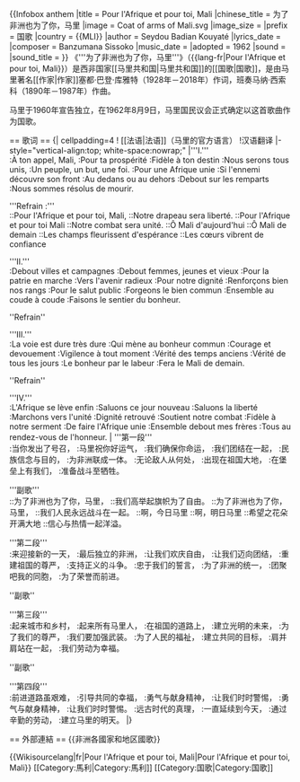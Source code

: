 {{Infobox anthem
|title         = Pour l'Afrique et pour toi, Mali
|chinese_title = 为了非洲也为了你，马里
|image         = Coat of arms of Mali.svg
|image_size    =
|prefix        = 国歌
|country       = {{MLI}}
|author        = Seydou Badian Kouyaté
|lyrics_date   =
|composer      = Banzumana Sissoko
|music_date    =
|adopted       = 1962
|sound         = 
|sound_title   = 
}}
《'''为了非洲也为了你，马里'''》（{{lang-fr|Pour l'Afrique et pour toi, Mali}}）是西非国家[[马里共和国|马里共和国]]的[[国歌|国歌]]，是由马里著名[[作家|作家]]塞都·巴登·库雅特（1928年－2018年）作词，班奏马纳·西索科（1890年－1987年）作曲。

马里于1960年宣告独立，在1962年8月9日，马里国民议会正式确定以这首歌曲作为国歌。

== 歌词 ==
{| cellpadding=4
! [[法语|法语]]（马里的官方语言）
!汉语翻译
|- style="vertical-align:top; white-space:nowrap;"
|'''I.'''<br />
:À ton appel, Mali,
:Pour ta prospérité
:Fidèle à ton destin
:Nous serons tous unis,
:Un peuple, un but, une foi.
:Pour une Afrique unie
:Si l'ennemi découvre son front
:Au dedans ou au dehors
:Debout sur les remparts
:Nous sommes résolus de mourir.

'''Refrain :'''<br /> 
::Pour l'Afrique et pour toi, Mali,
::Notre drapeau sera liberté.
::Pour l'Afrique et pour toi Mali
::Notre combat sera unité.
::Ô Mali d'aujourd'hui
::Ô Mali de demain
::Les champs fleurissent d'espérance
::Les cœurs vibrent de confiance


'''II.'''<br />
:Debout villes et campagnes
:Debout femmes, jeunes et vieux
:Pour la patrie en marche
:Vers l'avenir radieux
:Pour notre dignité
:Renforçons bien nos rangs
:Pour le salut public
:Forgeons le bien commun
:Ensemble au coude à coude
:Faisons le sentier du bonheur.

''Refrain''<br /> 
 
'''III.'''<br />
:La voie est dure très dure
:Qui mène au bonheur commun
:Courage et devouement
:Vigilence à tout moment
:Vérité des temps anciens
:Vérité de tous les jours
:Le bonheur par le labeur
:Fera le Mali de demain.

''Refrain''<br /> 

'''IV.'''<br />
:L'Afrique se lève enfin
:Saluons ce jour nouveau
:Saluons la liberté
:Marchons vers l'unité
:Dignité retrouvé
:Soutient notre combat
:Fidèle à notre serment
:De faire l'Afrique unie
:Ensemble debout mes frères
:Tous au rendez-vous de l'honneur.
| '''第一段'''<br />
:当你发出了号召，
:马里祝你好运气，
:我们确保你命运，
:我们团结在一起，
:民族信念与目的，
:为非洲联成一体。
:无论敌人从何处，
:出现在祖国大地，
:在堡垒上有我们，
:准备战斗至牺牲。

'''副歌'''<br /> 
::为了非洲也为了你，马里，
::我们高举起旗帜为了自由。
::为了非洲也为了你，马里，
::我们人民永远战斗在一起。
::啊，今日马里
::啊，明日马里
::希望之花朵开满大地
::信心与热情一起洋溢。

'''第二段'''<br />
:来迎接新的一天，
:最后独立的非洲，
:让我们欢庆自由，
:让我们迈向团结，
:重建祖国的尊严，
:支持正义的斗争。
:忠于我们的誓言，
:为了非洲的统一，
:团聚吧我的同胞，
:为了荣誉而前进。

''副歌''<br /> 
 
'''第三段'''<br />
:起来城市和乡村，
:起来所有马里人，
:在祖国的道路上，
:建立光明的未来，
:为了我们的尊严，
:我们要加强武装。
:为了人民的福祉，
:建立共同的目标，
:肩并肩站在一起，
:我们劳动为幸福。

''副歌''<br /> 

'''第四段'''<br />
:前进道路虽艰难，
:引导共同的幸福，
:勇气与献身精神，
:让我们时时警惕，
:勇气与献身精神，
:让我们时时警惕。
:远古时代的真理，
:一直延续到今天，
:通过辛勤的劳动，
:建立马里的明天。
|}

== 外部連結 ==
{{非洲各國家和地区國歌}}

{{Wikisourcelang|fr|Pour l'Afrique et pour toi, Mali|Pour l'Afrique et pour toi, Mali}}
[[Category:馬利|Category:馬利]]
[[Category:国歌|Category:国歌]]
